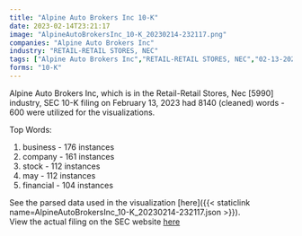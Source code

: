 ```yaml
---
title: "Alpine Auto Brokers Inc 10-K"
date: 2023-02-14T23:21:17
image: "AlpineAutoBrokersInc_10-K_20230214-232117.png"
companies: "Alpine Auto Brokers Inc"
industry: "RETAIL-RETAIL STORES, NEC"
tags: ["Alpine Auto Brokers Inc","RETAIL-RETAIL STORES, NEC","02-13-2023","10-K"]
forms: "10-K"
---
```

Alpine Auto Brokers Inc, which is in the Retail-Retail Stores, Nec [5990] industry, SEC 10-K filing on February 13, 2023 had 8140 (cleaned) words - 600 were utilized for the visualizations.

Top Words:
1. business - 176 instances
2. company - 161 instances
3. stock - 112 instances
4. may - 112 instances
5. financial - 104 instances


See the parsed data used in the visualization [here]({{< staticlink name=AlpineAutoBrokersInc_10-K_20230214-232117.json >}}).  
View the actual filing on the SEC website [here](https://www.sec.gov/Archives/edgar/data/1642365/0001829126-23-001461.txt)